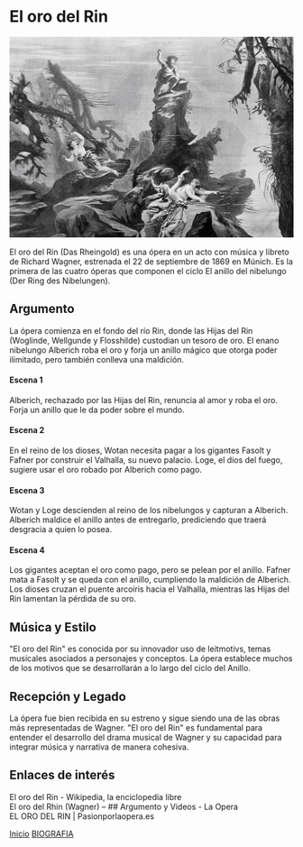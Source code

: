 
# **El oro del Rin**

![imagen](elOroDelRin.jpg)

El oro del Rin (Das Rheingold) es una ópera en un acto con música y libreto de Richard Wagner, estrenada el 22 de septiembre de 1869 en Múnich. Es la primera de las cuatro óperas que componen el ciclo El anillo del nibelungo (Der Ring des Nibelungen).

## Argumento

La ópera comienza en el fondo del río Rin, donde las Hijas del Rin (Woglinde, Wellgunde y Flosshilde) custodian un tesoro de oro. El enano nibelungo Alberich roba el oro y forja un anillo mágico que otorga poder ilimitado, pero también conlleva una maldición.

#### Escena 1  

Alberich, rechazado por las Hijas del Rin, renuncia al amor y roba el oro.
Forja un anillo que le da poder sobre el mundo.

#### Escena 2 

En el reino de los dioses, Wotan necesita pagar a los gigantes Fasolt y Fafner por construir el Valhalla, su nuevo palacio.
Loge, el dios del fuego, sugiere usar el oro robado por Alberich como pago.

#### Escena 3  

Wotan y Loge descienden al reino de los nibelungos y capturan a Alberich.
Alberich maldice el anillo antes de entregarlo, prediciendo que traerá desgracia a quien lo posea.

#### Escena 4  

Los gigantes aceptan el oro como pago, pero se pelean por el anillo.
Fafner mata a Fasolt y se queda con el anillo, cumpliendo la maldición de Alberich.
Los dioses cruzan el puente arcoíris hacia el Valhalla, mientras las Hijas del Rin lamentan la pérdida de su oro.

## Música y Estilo 

"El oro del Rin" es conocida por su innovador uso de leitmotivs, temas musicales asociados a personajes y conceptos. La ópera establece muchos de los motivos que se desarrollarán a lo largo del ciclo del Anillo.

## Recepción y Legado 

La ópera fue bien recibida en su estreno y sigue siendo una de las obras más representadas de Wagner. "El oro del Rin" es fundamental para entender el desarrollo del drama musical de Wagner y su capacidad para integrar música y narrativa de manera cohesiva.

## Enlaces de interés 

El oro del Rin - Wikipedia, la enciclopedia libre  
El oro del Rhin (Wagner) – ## Argumento y Videos - La Opera   
EL ORO DEL RIN | Pasionporlaopera.es    

 [Inicio](README.md)  [BIOGRAFIA](biografia.md) 